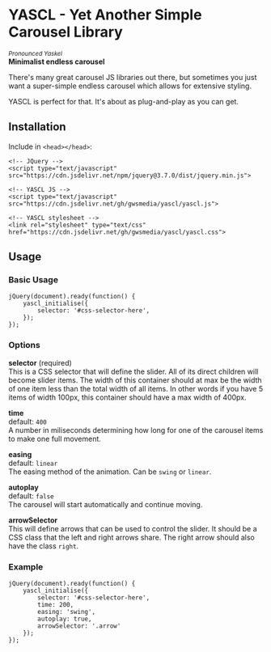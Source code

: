 # YASCL - Yet Another Simple Carousel Library
<sup>_Pronounced Yaskel_</sup>  
**Minimalist endless carousel**

There's many great carousel JS libraries out there, but sometimes you just want a super-simple endless carousel which allows for extensive styling.

YASCL is perfect for that. It's about as plug-and-play as you can get.

## Installation
Include in `<head></head>`:
```
<!-- JQuery -->
<script type="text/javascript" src="https://cdn.jsdelivr.net/npm/jquery@3.7.0/dist/jquery.min.js">

<!-- YASCL JS -->
<script type="text/javascript" src="https://cdn.jsdelivr.net/gh/gwsmedia/yascl/yascl.js">

<!-- YASCL stylesheet -->
<link rel="stylesheet" type="text/css" href="https://cdn.jsdelivr.net/gh/gwsmedia/yascl/yascl.css">
```

## Usage
### Basic Usage
```
jQuery(document).ready(function() {
	yascl_initialise({
		selector: '#css-selector-here',
	});
});
```

### Options
**selector** (required)  
This is a CSS selector that will define the slider. All of its direct children will become slider items.
The width of this container should at max be the width of one item less than the total width of all items.
In other words if you have 5 items of width 100px, this container should have a max width of 400px.

**time**  
default: `400`  
A number in miliseconds determining how long for one of the carousel items to make one full movement.

**easing**  
default: `linear`  
The easing method of the animation. Can be `swing` or `linear`.

**autoplay**  
default: `false`  
The carousel will start automatically and continue moving.

**arrowSelector**  
This will define arrows that can be used to control the slider. It should be a CSS class that the left and
right arrows share. The right arrow should also have the class `right`.

### Example
```
jQuery(document).ready(function() {
	yascl_initialise({
		selector: '#css-selector-here',
		time: 200,
		easing: 'swing',
		autoplay: true,
		arrowSelector: '.arrow'
	});
});
```
